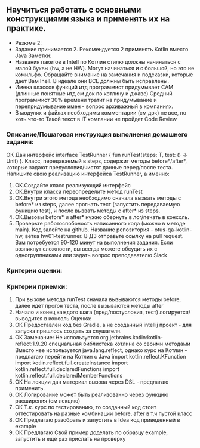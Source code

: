 ## Научиться работать с основными конструкциями языка и применять их на практике.
* Резюме 2:
* Задание принимается 2.
Рекомендуется 2 применять Kotlin вместо Java
Заметки:
* Названия пакетов в Intell по Котлин стилю должны начинаться с малой буквы (hw, а не HW).
Могут начинаться и с большой, но это не комильфо.
Обращайте внимание на замечания и подсказки, которые дает Вам Inell.
В идеале они ВСЕ должны быть исправлены.
* Имена классов функций итд программист придумывает САМ (длинные понятные итд см док по котлину и джаве)
Средний программист 30% времени тратит на придумывание и перепридумывание имен - вопрос архиважный в компаниях.
* В модулях и файлах необходимы комментарии (см док) не все, но хоть что-то
Такой текст в IT компании не пройдет Code Review



### Описание/Пошаговая инструкция выполнения домашнего задания:
ОК Дан интерфейс interface TestRunner { fun  runTest(steps: T, test: () -> Unit) }. Класс, передаваемый в steps,
содержит методы before*/after*, которые задают предусловия/чистят данные перед/после теста.
Напишите свою реализацию интерфейса TestRunner, а именно:

1. OK.Создайте класс реализующий интерфейс
2. OK.Внутри класса переопределите метод runTest
3. OK.Внутри этого метода необходимо сначала вызвать методы с before* из steps,
   далее прогнать тест (запустить передаваемую функцию test), и после вызвать методы с after* из steps.
4. OK.Вызовы before* и after* нужно обернуть в лог/печать в консоль.
5. Проверьте работоспобоность написанного кода (можно в методе main).
   Код залейте на github. Название репозитория - otus-qa-kotlin-hw, ветка hw01-testrunner.
   В ДЗ отправьте ссылку на pull request.
   Вам потребуется 90-120 минут на выполнения задания.
   Если возникнут сложности, вы всегда можете обсудить их с одногруппниками или задать вопрос преподавателю Slack

### Критерии оценки:
### Критерии приемки:

1. При вызове метода runTest сначала вызываются методы before, далее идет прогон теста, после вызываются методы after
2. Начало и конец каждого шага (пред/постусловия, тест) логируется/выводится в консоль
Оценка:
1. ОК Предоставлен код без Gradle, а не созданный intellij проект - для запуска пришлось создать за слушателя.
2. ОК Замечание: Не используется org.jetbrains.kotlin:kotlin-reflect:1.9.20 специальная библиотека котлина со своими методами
   Вместо нее используется java.lang.reflect, однако курс на Котлин - предлагаю перейти на Котлин с Java
   import kotlin.reflect.KFunction
   import kotlin.reflect.full.createInstance
   import kotlin.reflect.full.declaredFunctions
   import kotlin.reflect.full.declaredMemberFunctions
3. ОК На лекции дан материал вызова через DSL - предлагаю применить.
4. ОК Логирование может быть реализованно через функцию расширения (см лекцию)
5. ОК Т.к. курс по тестированию, то созданный код стоит оттестировать на разные комбинации before, after в т.ч пустой класс
6. ОК Предлагаю разобрать и запустить в Idea код приведенный в example
7. ОК Предлагаю Свой пример доделать по образцу example, запустить и еще раз прислать на проверку

